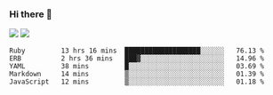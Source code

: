 ### Hi there 👋

<!--
**sasharevzin/sasharevzin** is a ✨ _special_ ✨ repository because its `README.md` (this file) appears on your GitHub profile.

Here are some ideas to get you started:

- 🔭 I’m currently working on ...
- 🌱 I’m currently learning ...
- 👯 I’m looking to collaborate on ...
- 🤔 I’m looking for help with ...
- 💬 Ask me about ...
- 📫 How to reach me: ...
- 😄 Pronouns: ...
- ⚡ Fun fact: ...
-->

![](https://yusufozturk.vercel.app/api?username=sasharevzin&hide_title=true&include_all_commits=true&count_private=true&show_icons=true) ![](https://yusufozturk.vercel.app/api/top-langs/?username=sasharevzin&layout=compact&langs_count=10&hide=apacheconf,coffeescript)

<!--START_SECTION:waka-->
```text
Ruby         13 hrs 16 mins  ███████████████████░░░░░░   76.13 % 
ERB          2 hrs 36 mins   ███▓░░░░░░░░░░░░░░░░░░░░░   14.96 % 
YAML         38 mins         █░░░░░░░░░░░░░░░░░░░░░░░░   03.69 % 
Markdown     14 mins         ▒░░░░░░░░░░░░░░░░░░░░░░░░   01.39 % 
JavaScript   12 mins         ▒░░░░░░░░░░░░░░░░░░░░░░░░   01.18 % 
```
<!--END_SECTION:waka-->
